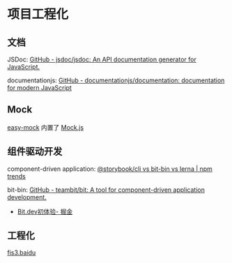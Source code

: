 # 项目工程化

## 文档

JSDoc: [GitHub - jsdoc/jsdoc: An API documentation generator for JavaScript.](https://github.com/jsdoc/jsdoc)

documentationjs: [GitHub - documentationjs/documentation: documentation for modern JavaScript](https://github.com/documentationjs/documentation)

## Mock

[easy-mock](https://mock.mengxuegu.com/) 内置了 [Mock.js](https://github.com/nuysoft/Mock)

## 组件驱动开发

component-driven application: [@storybook/cli vs bit-bin vs lerna | npm trends](https://www.npmtrends.com/@storybook/cli-vs-bit-bin-vs-lerna)



bit-bin: [GitHub - teambit/bit: A tool for component-driven application development.](https://github.com/teambit/bit)

- [Bit.dev初体验- 掘金](https://juejin.cn/post/6844903872108953607)



## 工程化

[fis3.baidu](https://github.com/fex-team/fis3)

